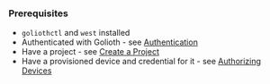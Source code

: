 ### Prerequisites

- `goliothctl` and `west` installed
- Authenticated with Golioth - see
  [Authentication](/reference/command-line-tools/tutorial/authentication)
- Have a project - see [Create a
  Project](/reference/command-line-tools/tutorial/create-project)
- Have a provisioned device and credential for it - see [Authorizing
  Devices](/reference/command-line-tools/tutorial/manage-devices)
